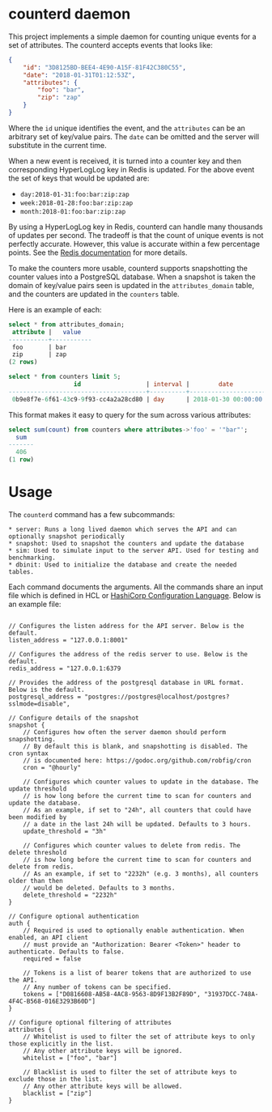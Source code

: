 # counterd daemon

This project implements a simple daemon for counting unique events for a set of attributes. The counterd accepts events that looks like:

```json
{
    "id": "3D8125BD-BEE4-4E90-A15F-81F42C380C55",
    "date": "2018-01-31T01:12:53Z",
    "attributes": {
        "foo": "bar",
        "zip": "zap"
    }
}
```

Where the `id` unique identifies the event, and the `attributes` can be an arbitrary set of key/value pairs.  The `date` can be omitted and the server will substitute in the current time.

When a new event is received, it is turned into a counter key and then corresponding HyperLogLog key in Redis is updated.  For the above event the set of keys that would be updated are:

* `day:2018-01-31:foo:bar:zip:zap`
* `week:2018-01-28:foo:bar:zip:zap`
* `month:2018-01:foo:bar:zip:zap`

By using a HyperLogLog key in Redis, counterd can handle many thousands of updates per second. The tradeoff is that the count of unique events is not perfectly accurate. However, this value is accurate within a few percentage points. See the [Redis documentation](https://redis.io/commands/pfcount) for more details.

To make the counters more usable, counterd supports snapshotting the counter values into a PostgreSQL database. When a snapshot is taken the domain of key/value pairs seen is updated in the `attributes_domain` table, and the counters are updated in the `counters` table.

Here is an example of each:

```sql
select * from attributes_domain;
 attribute |   value
-----------+-----------
 foo       | bar
 zip       | zap
(2 rows)

select * from counters limit 5;
                  id                  | interval |        date         |           attributes            | count
--------------------------------------+----------+---------------------+---------------------------------+-------
 0b9e8f7e-6f61-43c9-9f93-cc4a2a28cd80 | day      | 2018-01-30 00:00:00 | {"foo": "bar", "zip": "zap"}    |   406
```

This format makes it easy to query for the sum across various attributes:

```sql
select sum(count) from counters where attributes->'foo' = '"bar"';
  sum
-------
  406
(1 row)
```

# Usage

The `counterd` command has a few subcommands:

    * server: Runs a long lived daemon which serves the API and can optionally snapshot periodically
    * snapshot: Used to snapshot the counters and update the database
    * sim: Used to simulate input to the server API. Used for testing and benchmarking.
    * dbinit: Used to initialize the database and create the needed tables.

Each command documents the arguments. All the commands share an input file which is defined in
HCL or [HashiCorp Configuration Language](https://github.com/hashicorp/hcl). Below is an example file:

```hcl

// Configures the listen address for the API server. Below is the default.
listen_address = "127.0.0.1:8001"

// Configures the address of the redis server to use. Below is the default.
redis_address = "127.0.0.1:6379

// Provides the address of the postgresql database in URL format. Below is the default.
postgresql_address = "postgres://postgres@localhost/postgres?sslmode=disable",

// Configure details of the snapshot
snapshot {
    // Configures how often the server daemon should perform snapshotting.
    // By default this is blank, and snapshotting is disabled. The cron syntax
    // is documented here: https://godoc.org/github.com/robfig/cron
    cron = "@hourly"

    // Configures which counter values to update in the database. The update threshold
    // is how long before the current time to scan for counters and update the database.
    // As an example, if set to "24h", all counters that could have been modified by
    // a date in the last 24h will be updated. Defaults to 3 hours.
    update_threshold = "3h"

    // Configures which counter values to delete from redis. The delete threshold
    // is how long before the current time to scan for counters and delete from redis.
    // As an example, if set to "2232h" (e.g. 3 months), all counters older than then
    // would be deleted. Defaults to 3 months.
    delete_threshold = "2232h"
}

// Configure optional authentication
auth {
    // Required is used to optionally enable authentication. When enabled, an API client
    // must provide an "Authorization: Bearer <Token>" header to authenticate. Defaults to false.
    required = false

    // Tokens is a list of bearer tokens that are authorized to use the API.
    // Any number of tokens can be specified.
    tokens = ["D0816608-AB58-4AC8-9563-8D9F13B2F89D", "31937DCC-748A-4F4C-B568-016E3293B60D"]
}

// Configure optional filtering of attributes
attributes {
    // Whitelist is used to filter the set of attribute keys to only those explicitly in the list.
    // Any other attribute keys will be ignored.
    whitelist = ["foo", "bar"]

    // Blacklist is used to filter the set of attribute keys to exclude those in the list.
    // Any other attribute keys will be allowed.
    blacklist = ["zip"]
}
```

